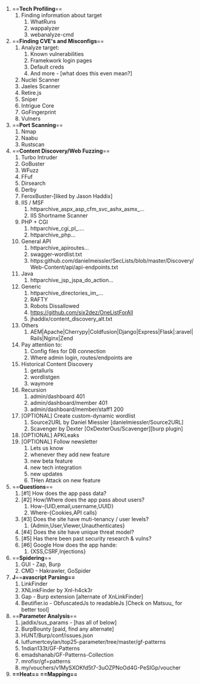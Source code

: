 1. ==**Tech Profiling**==
	1. Finding information about target
		1. WhatRuns
		2. wappalyzer
		3. webanalyze-cmd
2. ==**Finding CVE's and Misconfigs**==
	1. Analyze target:
		1. Known vulnerabilities
		2. Framekwork login pages
		3. Default creds
		4. And more - [what does this even mean?]
	2. Nuclei Scanner
	3. Jaeles Scanner
	4. Retire.js
	5. Sniper
	6. Intrigue Core
	7. GoFingerprint
	8. Vulners
3. ==**Port Scanning**==
	1. Nmap
	2. Naabu
	3. Rustscan
4. ==**Content Discovery/Web Fuzzing**==
	1. Turbo Intruder
	2. GoBuster
	3. WFuzz
	4. FFuf
	5. Dirsearch
	6. Derby
	7. FeroxBuster-[liked by Jason Haddix]
	8. IIS / MSF
		1. httparchive_aspx_asp_cfm_svc_ashx_asmx_...
		2. IIS Shortname Scanner
	9. PHP + CGI
		1. httparchive_cgi_pl_....
		2. httparchive_php...
	10. General API
		1. httparchive_apiroutes...
		2. swagger-wordlist.txt
		3. https:github.com/danielmeissler/SecLists/blob/master/Discovery/Web-Content/api/api-endpoints.txt
	11. Java
		1. httparchive_jsp_jspa_do_action...
	12. Generic
		1. httparchive_directories_im_...
		2. RAFTY
		3. Robots Dissallowed
		4. https://github.com/six2dez/OneListForAll
		5. jhaddix/content_discovery_alt.txt
	13. Others
		1. AEM|Apache|Cherrypy|Coldfusion|Django|Express|Flask|:aravel|Rails|Nginx|Zend
	14. Pay attention to:
		1. Config files for DB connection
		2. Where admin login, routes/endpoints are
	15. Historical Content Discovery
		1. getallurls
		2. wordlistgen
		3. waymore
	16. Recursion
		1. admin/dashboard		                      401
		2. admin/dashboard/member		      401
		3. admin/dashboard/member/staff1	      200
	17. [OPTIONAL] Create custom-dynamic wordlist
		1. Source2URL by Daniel Miessler [danielmiessler/Source2URL]
		2. Scavenger by Dexter [OxDexterOus/Scavenger][burp plugin]
	18. [OPTIONAL] APKLeaks
	19. [OPTIONAL] Follow newsletter
		1. Lets us know 
		2. whenever they add new feature
		3. new beta feature			
		4. new tech integration
		5. new updates
		6. THen Attack on new feature
5. ==**Questions**==
	1. [#1]	How does the app pass data?
	2. [#2]	How/Where does the app  pass about users?
		1. How-{UID,email,username,UUID}
		2. Where-{Cookies,API calls}
	3. [#3]	Does the site have muti-tenancy / user levels?		
		1. {Admin,User,Viewer,Unauthenticates}
	4. [#4]	Does the site have unique threat model?
	5. [#5]	Has there been past security research & vulns?
	6. [#6]	Google How does the app hande:
		1. {XSS,CSRF,Injections}
6. ==**Spidering**==
	1. GUI - Zap, Burp
	2. CMD - Hakrawler, GoSpider
7. **J**==**avascript** **Parsing==**
	1. LinkFinder
	2. XNLinkFinder by Xnl-h4ck3r
	3. Gap - Burp extension [alternate of XnLinkFinder]
	4. Beutifier.io - ObfuscatedJs to readableJs	[Check on Matsuu_ for better tool]
8. ==**Parameter Analysis**==
	1. jaddix/sus_params - [has all of below]
	2. BurpBounty [paid, find any alternate]
	3. HUNT/Burp/conf/issues.json
	4. lutfumertceylan/top25-parameter/tree/master/gf-patterns
	5. 1ndian133t/GF-Patterns
	6. emadshanab/GF-Patterns-Collection
	7. mrofisr/gf=patterns
	8. my/vouchers/v1MySXOKfd5t7-3uOZPNoOd4G-PeSIGp/voucher
9. **==Heat== ==Mapping==**



     